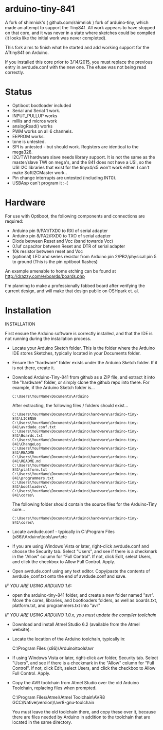 arduino-tiny-841
============

A fork of shimniok's ( github.com/shimniok ) fork of arduino-tiny, which made an attempt to support the Tiny841. All work appears to have stopped on that core, and it was never in a state where sketches could be compiled (it looks like the initial work was never completed). 

This fork aims to finish what he started and add working support for the ATtiny841 on Arduino. 

If you installed this core prior to 3/14/2015, you must replace the previous entry in avrdude.conf with the new one. The efuse was not being read correctly. 

Status
===========

* Optiboot bootloader included
* Serial and Serial 1 work. 
* INPUT_PULLUP works
* millis and micros work
* analogRead() works
* PWM works on all 6 channels. 
* EEPROM works.
* tone is untested. 
* SPI is untested - but should work. Registers are identical to the mega328. 
* I2C/TWI hardware slave needs library support. It is not the same as the master/slave TWI on mega's, and the 841 does not have a USI, so the USI I2C libraries that exist for the tinyx4/x5 won't work either. I can't make SoftI2CMaster work.. 
* Pin change interrupts are untested (including INT0).
* USBAsp can't program it :-(


Hardware
============

For use with Optiboot, the following components and connections are required:
* Arduino pin 9/PA1/TXD0 to RXI of serial adapter
* Arduino pin 8/PA2/RXD0 to TXO of serial adapter
* Diode between Reset and Vcc (band towards Vcc)
* 0.1uf capacitor between Reset and DTR of serial adapter
* 10k resistor between reset and Vcc
* (optional) LED and series resistor from Arduino pin 2/PB2/physical pin 5 to ground (This is the pin optiboot flashes)

An example amenable to home etching can be found at http://drazzy.com/e/boards/boards.php

I'm planning to make a professionally fabbed board after verifying the current design, and will make that design public on OSHpark et. al. 

Installation
============

INSTALLATION

First ensure the Arduino software is correctly installed, and that the IDE is not running during the installation process. 


* Locate your Arduino Sketch folder.  This is the folder where the Arduino IDE
  stores Sketches, typically located in your Documents folder. 

* Ensure the "hardware" folder exists under the Arduino Sketch folder. If it is not there, create it. 



* Download Arduino-Tiny-841 from github as a ZIP file, and extract it into the 
  "hardware" folder, or simply clone the github repo into there.  For example,
  if the Arduino Sketch folder is...

      C:\Users\YourName\Documents\Arduino

  After extracting, the following files / folders should exist...

      C:\Users\YourName\Documents\Arduino\hardware\arduino-tiny-841\LICENSE
      C:\Users\YourName\Documents\Arduino\hardware\arduino-tiny-841\avrdude_conf.txt
      C:\Users\YourName\Documents\Arduino\hardware\arduino-tiny-841\Boards.txt
      C:\Users\YourName\Documents\Arduino\hardware\arduino-tiny-841\ChangeLog
      C:\Users\YourName\Documents\Arduino\hardware\arduino-tiny-841\README
      C:\Users\YourName\Documents\Arduino\hardware\arduino-tiny-841\README.md
      C:\Users\YourName\Documents\Arduino\hardware\arduino-tiny-841\platform.txt
      C:\Users\YourName\Documents\Arduino\hardware\arduino-tiny-841\programmers.txt
      C:\Users\YourName\Documents\Arduino\hardware\arduino-tiny-841\bootloaders\
      C:\Users\YourName\Documents\Arduino\hardware\arduino-tiny-841\cores\

  The following folder should contain the source files for the Arduino-Tiny
  core...

      C:\Users\YourName\Documents\Arduino\hardware\arduino-tiny-841\cores\

* Locate avrdude.conf - typically in 
  C:\Program Files (x86)\Arduino\tools\avr\etc 

* If you are using Windows Vista or later, right-click avrdude.conf and
  choose the Security tab. Select "Users", and see if there is a checkmark 
  in the "Allow" column for "Full Control". If not, click Edit, select Users, 
  and click the checkbox to Allow Full Control. Apply.

* Open avrdude.conf using any text editor. Copy/paste the contents of 
  avrdude_conf.txt onto the end of avrdude.conf and save. 

*IF YOU ARE USING ARDUINO 1.6:*

* open the arduino-tiny-841 folder, and create a new folder named "avr". 
  Move the cores, libraries, and bootloaders folders, as well as boards.txt, platform.txt, and programmers.txt into "avr"

*IF YOU ARE USING ARDUINO 1.0.x, you must update the compiler toolchain* 
  
* Download and install Atmel Studio 6.2 (available from the Atmel website). 

* Locate the location of the Arduino toolchain, typically in:

  C:\Program Files (x86)\Arduino\tools\avr

* If using Windows Vista or later, right-click avr folder, Security tab. 
  Select "Users", and see if there is a checkmark in the "Allow" column for
  "Full Control". If not, click Edit, select Users, and click the checkbox
  to Allow Full Control. Apply.

* Copy the AVR toolchain from Atmel Studio over the old Arduino Toolchain, 
  replacing files when prompted. 

  C:\Program Files\Atmel\Atmel Toolchain\AVR8 GCC\Native\(version)\avr8-gnu-toolchain

  You must leave the old toolchain there, and copy these over it, because
  there are files needed by Arduino in addition to the toolchain that are
  located in the same directory. 
